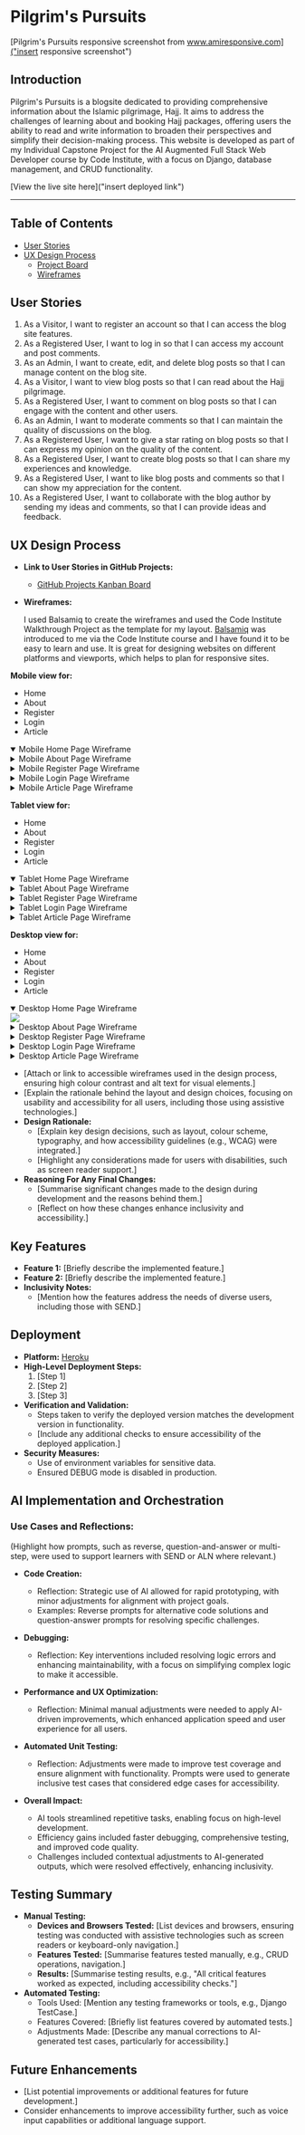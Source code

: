 # Pilgrim's Pursuits

[Pilgrim's Pursuits responsive screenshot from www.amiresponsive.com]("insert responsive screenshot")

## Introduction

Pilgrim's Pursuits is a blogsite dedicated to providing comprehensive information about the Islamic pilgrimage, Hajj. It aims to address the challenges of learning about and booking Hajj packages, offering users the ability to read and write information to broaden their perspectives and simplify their decision-making process. This website is developed as part of my Individual Capstone Project for the AI Augmented Full Stack Web Developer course by Code Institute, with a focus on Django, database management, and CRUD functionality.

[View the live site here]("insert deployed link")

<hr>

## Table of Contents

- [User Stories](#user-stories)
- [UX Design Process](#ux-design-process)
  - [Project Board](GitHub-Projects)
  - [Wireframes](Wireframes)

## User Stories

1. As a Visitor, I want to register an account so that I can access the blog site features.
2. As a Registered User, I want to log in so that I can access my account and post comments.
3. As an Admin, I want to create, edit, and delete blog posts so that I can manage content on the blog site.
4. As a Visitor, I want to view blog posts so that I can read about the Hajj pilgrimage.
5. As a Registered User, I want to comment on blog posts so that I can engage with the content and other users.
6. As an Admin, I want to moderate comments so that I can maintain the quality of discussions on the blog.
7. As a Registered User, I want to give a star rating on blog posts so that I can express my opinion on the quality of the content.
8. As a Registered User, I want to create blog posts so that I can share my experiences and knowledge.
9. As a Registered User, I want to like blog posts and comments so that I can show my appreciation for the content.
10. As a Registered User, I want to collaborate with the blog author by sending my ideas and comments, so that I can provide ideas and feedback.

## UX Design Process

- **Link to User Stories in GitHub Projects:**

  - [GitHub Projects Kanban Board](https://github.com/users/Ashrafur93/projects/6)

- **Wireframes:**

  I used Balsamiq to create the wireframes and used the Code Institute Walkthrough Project as the template for my layout. [Balsamiq](https://balsamiq.com/) was introduced to me via the Code Institute course and I have found it to be easy to learn and use. It is great for designing websites on different platforms and viewports, which helps to plan for responsive sites.

**Mobile view for:**

- Home
- About
- Register
- Login
- Article

<details open>
    <summary>Mobile Home Page Wireframe</summary>  
    <img src="">  
</details>
  
<details>
    <summary>Mobile About Page Wireframe</summary>  
    <img src="">
</details>

<details>
    <summary>Mobile Register Page Wireframe</summary>  
    <img src="">
</details>

<details>
    <summary>Mobile Login Page Wireframe</summary>  
    <img src="">
</details>

<details>
    <summary>Mobile Article Page Wireframe</summary>  
    <img src="">
</details>

**Tablet view for:**

- Home
- About
- Register
- Login
- Article

<details open>
    <summary>Tablet Home Page Wireframe</summary>  
    <img src="">  
</details>
  
<details>
    <summary>Tablet About Page Wireframe</summary>  
    <img src="">
</details>

<details>
    <summary>Tablet Register Page Wireframe</summary>  
    <img src="">
</details>

<details>
    <summary>Tablet Login Page Wireframe</summary>  
    <img src="">
</details>

<details>
    <summary>Tablet Article Page Wireframe</summary>  
    <img src="">
</details>

**Desktop view for:**

- Home
- About
- Register
- Login
- Article

<details open>
    <summary>Desktop Home Page Wireframe</summary>  
    <img src="/static/images/Desktop - Home.PNG">  
</details>
  
<details>
    <summary>Desktop About Page Wireframe</summary>  
    <img src="/static/images/Desktop - About.PNG">
</details>

<details>
    <summary>Desktop Register Page Wireframe</summary>  
    <img src="/static/images/Desktop - Sign up.PNG">
</details>

<details>
    <summary>Desktop Login Page Wireframe</summary>  
    <img src="/static/images/Desktop - Sign in.PNG">
</details>

<details>
    <summary>Desktop Article Page Wireframe</summary>  
    <img src="/static/images/Desktop - Article.PNG">
</details>

- [Attach or link to accessible wireframes used in the design process, ensuring high colour contrast and alt text for visual elements.]
- [Explain the rationale behind the layout and design choices, focusing on usability and accessibility for all users, including those using assistive technologies.]
- **Design Rationale:**
  - [Explain key design decisions, such as layout, colour scheme, typography, and how accessibility guidelines (e.g., WCAG) were integrated.]
  - [Highlight any considerations made for users with disabilities, such as screen reader support.]
- **Reasoning For Any Final Changes:**
  - [Summarise significant changes made to the design during development and the reasons behind them.]
  - [Reflect on how these changes enhance inclusivity and accessibility.]

## Key Features

- **Feature 1:** [Briefly describe the implemented feature.]
- **Feature 2:** [Briefly describe the implemented feature.]
- **Inclusivity Notes:**
  - [Mention how the features address the needs of diverse users, including those with SEND.]

## Deployment

- **Platform:** [Heroku](https://www.heroku.com)
- **High-Level Deployment Steps:**
  1. [Step 1]
  2. [Step 2]
  3. [Step 3]
- **Verification and Validation:**
  - Steps taken to verify the deployed version matches the development version in functionality.
  - [Include any additional checks to ensure accessibility of the deployed application.]
- **Security Measures:**
  - Use of environment variables for sensitive data.
  - Ensured DEBUG mode is disabled in production.

## AI Implementation and Orchestration

### Use Cases and Reflections:

(Highlight how prompts, such as reverse, question-and-answer or multi-step, were used to support learners with SEND or ALN where relevant.)

- **Code Creation:**
  - Reflection: Strategic use of AI allowed for rapid prototyping, with minor adjustments for alignment with project goals.
  - Examples: Reverse prompts for alternative code solutions and question-answer prompts for resolving specific challenges.
- **Debugging:**
  - Reflection: Key interventions included resolving logic errors and enhancing maintainability, with a focus on simplifying complex logic to make it accessible.
- **Performance and UX Optimization:**
  - Reflection: Minimal manual adjustments were needed to apply AI-driven improvements, which enhanced application speed and user experience for all users.
- **Automated Unit Testing:**

  - Reflection: Adjustments were made to improve test coverage and ensure alignment with functionality. Prompts were used to generate inclusive test cases that considered edge cases for accessibility.

- **Overall Impact:**
  - AI tools streamlined repetitive tasks, enabling focus on high-level development.
  - Efficiency gains included faster debugging, comprehensive testing, and improved code quality.
  - Challenges included contextual adjustments to AI-generated outputs, which were resolved effectively, enhancing inclusivity.

## Testing Summary

- **Manual Testing:**
  - **Devices and Browsers Tested:** [List devices and browsers, ensuring testing was conducted with assistive technologies such as screen readers or keyboard-only navigation.]
  - **Features Tested:** [Summarise features tested manually, e.g., CRUD operations, navigation.]
  - **Results:** [Summarise testing results, e.g., "All critical features worked as expected, including accessibility checks."]
- **Automated Testing:**
  - Tools Used: [Mention any testing frameworks or tools, e.g., Django TestCase.]
  - Features Covered: [Briefly list features covered by automated tests.]
  - Adjustments Made: [Describe any manual corrections to AI-generated test cases, particularly for accessibility.]

## Future Enhancements

- [List potential improvements or additional features for future development.]
- Consider enhancements to improve accessibility further, such as voice input capabilities or additional language support.
